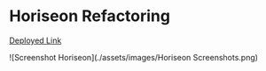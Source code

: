 # Horiseon Refactoring

[Deployed Link](https://kobesb6.github.io/Horiseon-1/)

![Screenshot Horiseon](./assets/images/Horiseon Screenshots.png)

